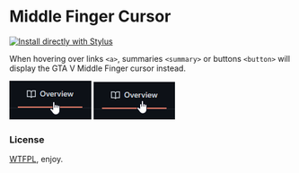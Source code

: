 # Middle Finger Cursor

[![Install directly with Stylus](https://img.shields.io/badge/Install%20directly%20with-Stylus-285959.svg)](middle-finger-user.css)

When hovering over links `<a>`, summaries `<summary>` or buttons `<button>` will display the GTA V Middle Finger cursor instead.

![Normal Cursor](img/normal-cursor.png "Normal Cursor")
![Middle Finger](img/middle-finger-cursor.png "Middle Finger")

### License

[WTFPL](LICENSE), enjoy.